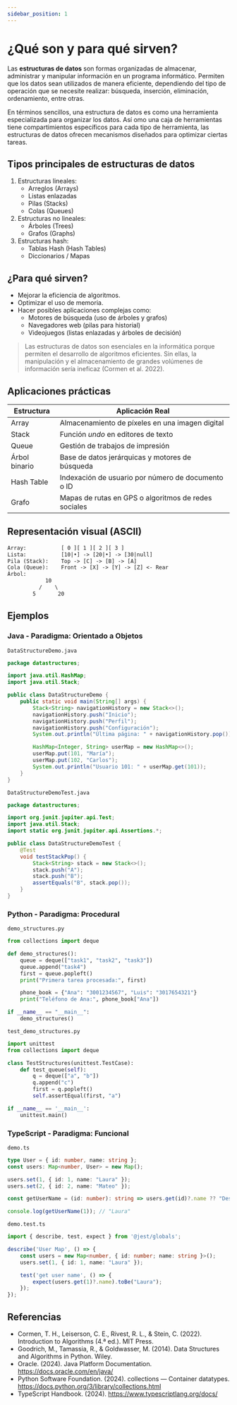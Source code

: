 ```yaml
---
sidebar_position: 1
---
```


# ¿Qué son y para qué sirven?

Las **estructuras de datos** son formas organizadas de almacenar, administrar y manipular información en un programa informático. Permiten que los datos sean utilizados de manera eficiente, dependiendo del tipo de operación que se necesite realizar: búsqueda, inserción, eliminación, ordenamiento, entre otras.

En términos sencillos, una estructura de datos es como una herramienta especializada para organizar los datos. Así omo una caja de herramientas tiene compartimientos específicos para cada tipo de herramienta, las estructuras de datos ofrecen mecanismos diseñados para optimizar ciertas tareas.

## Tipos principales de estructuras de datos

1. Estructuras lineales:
   - Arreglos (Arrays)
   - Listas enlazadas
   - Pilas (Stacks)
   - Colas (Queues)
2. Estructuras no lineales:
   - Árboles (Trees)
   - Grafos (Graphs)
3. Estructuras hash:
   - Tablas Hash (Hash Tables)
   - Diccionarios / Mapas

## ¿Para qué sirven?

- Mejorar la eficiencia de algoritmos.
- Optimizar el uso de memoria.
- Hacer posibles aplicaciones complejas como:
  - Motores de búsqueda (uso de árboles y grafos)
  - Navegadores web (pilas para historial)
  - Videojuegos (listas enlazadas y árboles de decisión)

> Las estructuras de datos son esenciales en la informática porque permiten el desarrollo de algoritmos eficientes. Sin ellas, la manipulación y el almacenamiento de grandes volúmenes de información sería ineficaz (Cormen et al. 2022).

## Aplicaciones prácticas

|Estructura|Aplicación Real|
|--|--|
|Array|Almacenamiento de píxeles en una imagen digital|
|Stack|Función *undo* en editores de texto|
|Queue|Gestión de trabajos de impresión|
|Árbol binario|Base de datos jerárquicas y motores de búsqueda|
|Hash Table|Indexación de usuario por número de documento o ID|
|Grafo|Mapas de rutas en GPS o algoritmos de redes sociales|

## Representación visual (ASCII)

```txt
Array:           [ 0 ][ 1 ][ 2 ][ 3 ]
Lista:           [10|•] -> [20|•] -> [30|null]
Pila (Stack):    Top -> [C] -> [B] -> [A]
Cola (Queue):    Front -> [X] -> [Y] -> [Z] <- Rear
Árbol:
            10
          /    \
        5       20
```

## Ejemplos

### Java - Paradigma: Orientado a Objetos

`DataStructureDemo.java`

```java
package datastructures;

import java.util.HashMap;
import java.util.Stack;

public class DataStructureDemo {
    public static void main(String[] args) {
        Stack<String> navigationHistory = new Stack<>();
        navigationHistory.push("Inicio");
        navigationHistory.push("Perfil");
        navigationHistory.push("Configuración");
        System.out.println("Última página: " + navigationHistory.pop());

        HashMap<Integer, String> userMap = new HashMap<>();
        userMap.put(101, "María");
        userMap.put(102, "Carlos");
        System.out.println("Usuario 101: " + userMap.get(101));
    }
}
```

`DataStructureDemoTest.java`

```java
package datastructures;

import org.junit.jupiter.api.Test;
import java.util.Stack;
import static org.junit.jupiter.api.Assertions.*;

public class DataStructureDemoTest {
    @Test
    void testStackPop() {
        Stack<String> stack = new Stack<>();
        stack.push("A");
        stack.push("B");
        assertEquals("B", stack.pop());
    }
}
```

### Python - Paradigma: Procedural

`demo_structures.py`

```py
from collections import deque

def demo_structures():
    queue = deque(["task1", "task2", "task3"])
    queue.append("task4")
    first = queue.popleft()
    print("Primera tarea procesada:", first)

    phone_book = {"Ana": "3001234567", "Luis": "3017654321"}
    print("Teléfono de Ana:", phone_book["Ana"])

if __name__ == "__main__":
    demo_structures()
```

`test_demo_structures.py`

```py
import unittest
from collections import deque

class TestStructures(unittest.TestCase):
    def test_queue(self):
        q = deque(["a", "b"])
        q.append("c")
        first = q.popleft()
        self.assertEqual(first, "a")

if __name__ == '__main__':
    unittest.main()
```

### TypeScript - Paradigma: Funcional

`demo.ts`

```ts
type User = { id: number, name: string };
const users: Map<number, User> = new Map();

users.set(1, { id: 1, name: "Laura" });
users.set(2, { id: 2, name: "Mateo" });

const getUserName = (id: number): string => users.get(id)?.name ?? "Desconocido";

console.log(getUserName(1)); // "Laura"
```

`demo.test.ts`

```ts
import { describe, test, expect } from '@jest/globals';

describe('User Map', () => {
    const users = new Map<number, { id: number; name: string }>();
    users.set(1, { id: 1, name: "Laura" });

    test('get user name', () => {
        expect(users.get(1)?.name).toBe("Laura");
    });
});
```

## Referencias

- Cormen, T. H., Leiserson, C. E., Rivest, R. L., & Stein, C. (2022). Introduction to Algorithms (4.ª ed.). MIT Press.
- Goodrich, M., Tamassia, R., & Goldwasser, M. (2014). Data Structures and Algorithms in Python. Wiley.
- Oracle. (2024). Java Platform Documentation. <https://docs.oracle.com/en/java/>
- Python Software Foundation. (2024). collections — Container datatypes. <https://docs.python.org/3/library/collections.html>
- TypeScript Handbook. (2024). <https://www.typescriptlang.org/docs/>
